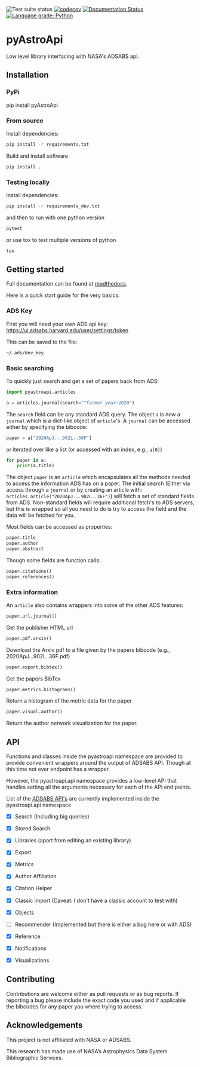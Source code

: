 ![Test suite status](https://github.com/rjfarmer/pyAstroApi/actions/workflows/test.yml/badge.svg)
[![codecov](https://codecov.io/gh/rjfarmer/pyAstroApi/branch/main/graph/badge.svg?token=4VQNTPZYMZ)](https://codecov.io/gh/rjfarmer/pyAstroApi)
[![Documentation Status](https://readthedocs.org/projects/pyastroapi/badge/?version=latest)](https://pyastroapi.readthedocs.io/en/latest/?badge=latest)
[![Language grade: Python](https://img.shields.io/lgtm/grade/python/g/rjfarmer/pyAstroApi.svg?logo=lgtm&logoWidth=18)](https://lgtm.com/projects/g/rjfarmer/pyAstroApi/context:python)

# pyAstroApi


Low level library interfacing with NASA's ADSABS api.

## Installation


### PyPi

pip install pyAstroApi


### From source

Install dependencies:

````bash
pip install -r requirements.txt
````

Build and install software

````bash
pip install .
````


### Testing locally

Install dependencies:

````bash
pip install -r requirements_dev.txt
````

and then to run with one python version

````bash
pytest
````

or use tox to test multiple versions of python

````bash
tox
````

## Getting started

Full documentation can be found at [readthedocs](https://pyastroapi.readthedocs.io/en/latest/).

Here is a quick start guide for the very basics.

### ADS Key

First you will need your own ADS api key: https://ui.adsabs.harvard.edu/user/settings/token

This can be saved to the file:

````bash
~/.ads/dev_key
````

### Basic searching

To quickly just search and get a set of papers back from ADS:

````python
import pyastroapi.articles

a = articles.journal(search="^farmer year:2020")
````

The `search` field can be any standard ADS query. The object `a` is now a `journal` which is a dict-like object of `article`'s.
A `journal` can be accessed either by specifying the bibcode:

````python
paper = a["2020ApJ...902L..36F"]
````

or iterated over like a list (or accessed with an index, e.g., `a[0]`)

````python
for paper in a:
    print(a.title)
````

The object `paper` is an `article` which encapsulates all the methods needed to access the information ADS has on a paper. The initial search (Either via access through a `journal` or by creating an article with: `articles.article("2020ApJ...902L..36F")`) will fetch a set of standard fields from ADS.
Non-standard fields will require additional fetch's to ADS servers, but this is wrapped so all you need to do is try to access the field and the data will be fetched for you.

Most fields can be accessed as properties:

````python
paper.title
paper.author
paper.abstract
````

Though some fields are function calls:

````python
paper.citations()
paper.references()
````

### Extra information

An `article` also contains wrappers into some of the other ADS features:

````python
paper.url.journal()
````

Get the publisher HTML url

````python
paper.pdf.arxiv()
````

Download the Arxiv pdf to a file given by the papers bibcode (e.g., 2020ApJ...902L..36F.pdf)

````python
paper.export.bibtex()
````

Get the papers BibTex 


````python
paper.metrics.histograms()
````

Return a histogram of the metric data for the paper

````python
paper.visual.author()
````

Return the author network visualization for the paper.

## API

Functions and classes inside the pyastroapi namespace are provided to provide convenient wrappers around the output of ADSABS API. 
Though at this time not ever endpoint has a wrapper.

However, the pyastroapi.api namespace provides a low-level API that handles setting all the arguments necessary for each of the API end points.

List of the [ADSABS API's](https://ui.adsabs.harvard.edu/help/api/api-docs.html#overview) are currently implemented inside the pyastroapi.api namespace

- [X] Search (Including big queries)
- [X] Stored Search
- [X] Libraries (apart from editing an existing library)
- [X] Export 
- [X] Metrics
- [X] Author Affiliation
- [X] Citation Helper
- [X] Classic import (Caveat: I don't have a classic account to test with)
- [X] Objects
- [ ] Recommender (Implemented but there is either a bug here or with ADS)
- [X] Reference
- [X] Notifications
- [X] Visualizations


## Contributing

Contributions are welcome either as pull requests or as bug reports. If reporting a bug please include the exact code you used and 
if applicable the bibcodes for any paper you where trying to access.

## Acknowledgements

This project is not affiliated with NASA or ADSABS.

This research has made use of NASA’s Astrophysics Data System Bibliographic Services.

